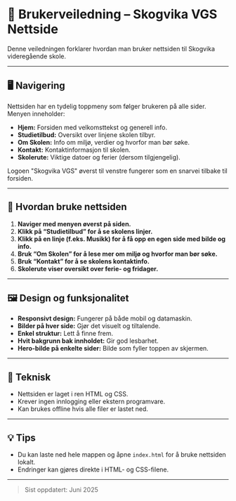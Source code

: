 # 📘 Brukerveiledning – Skogvika VGS Nettside

Denne veiledningen forklarer hvordan man bruker nettsiden til Skogvika videregående skole.

---

## 🖥️ Navigering

Nettsiden har en tydelig toppmeny som følger brukeren på alle sider. Menyen inneholder:

- **Hjem:** Forsiden med velkomsttekst og generell info.
- **Studietilbud:** Oversikt over linjene skolen tilbyr.
- **Om Skolen:** Info om miljø, verdier og hvorfor man bør søke.
- **Kontakt:** Kontaktinformasjon til skolen.
- **Skolerute:** Viktige datoer og ferier (dersom tilgjengelig).

Logoen "Skogvika VGS" øverst til venstre fungerer som en snarvei tilbake til forsiden.

---

## 🧭 Hvordan bruke nettsiden

1. **Naviger med menyen øverst på siden.**
2. **Klikk på “Studietilbud” for å se skolens linjer.**
3. **Klikk på en linje (f.eks. Musikk) for å få opp en egen side med bilde og info.**
4. **Bruk “Om Skolen” for å lese mer om miljø og hvorfor man bør søke.**
5. **Bruk “Kontakt” for å se skolens kontaktinfo.**
6. **Skolerute viser oversikt over ferie- og fridager.**

---

## 🖼️ Design og funksjonalitet

- **Responsivt design:** Fungerer på både mobil og datamaskin.
- **Bilder på hver side:** Gjør det visuelt og tiltalende.
- **Enkel struktur:** Lett å finne frem.
- **Hvit bakgrunn bak innholdet:** Gir god lesbarhet.
- **Hero-bilde på enkelte sider:** Bilde som fyller toppen av skjermen.

---

## 🔧 Teknisk

- Nettsiden er laget i ren HTML og CSS.
- Krever ingen innlogging eller ekstern programvare.
- Kan brukes offline hvis alle filer er lastet ned.

---

## 💡 Tips

- Du kan laste ned hele mappen og åpne `index.html` for å bruke nettsiden lokalt.
- Endringer kan gjøres direkte i HTML- og CSS-filene.

---

> Sist oppdatert: Juni 2025

